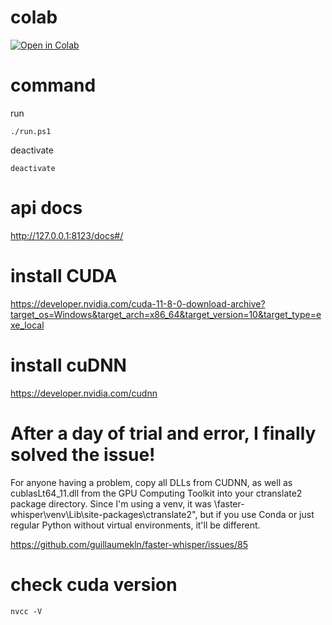 # colab
[![Open in Colab](https://colab.research.google.com/assets/colab-badge.svg)](https://colab.research.google.com/gist/frankwongWO/7e1fb9de4ef6f14b8ebfc4f2f84251c8/faster-whisper-fastapi.ipynb)


# command

run

```
./run.ps1
```

deactivate

```
deactivate
```

# api docs

http://127.0.0.1:8123/docs#/

# install CUDA

https://developer.nvidia.com/cuda-11-8-0-download-archive?target_os=Windows&target_arch=x86_64&target_version=10&target_type=exe_local

# install cuDNN

https://developer.nvidia.com/cudnn

# After a day of trial and error, I finally solved the issue!

For anyone having a problem, copy all DLLs from CUDNN, as well as cublasLt64_11.dll from the GPU Computing Toolkit into your ctranslate2 package directory. Since I'm using a venv, it was \faster-whisper\venv\Lib\site-packages\ctranslate2", but if you use Conda or just regular Python without virtual environments, it'll be different.

https://github.com/guillaumekln/faster-whisper/issues/85

# check cuda version

```
nvcc -V
```
